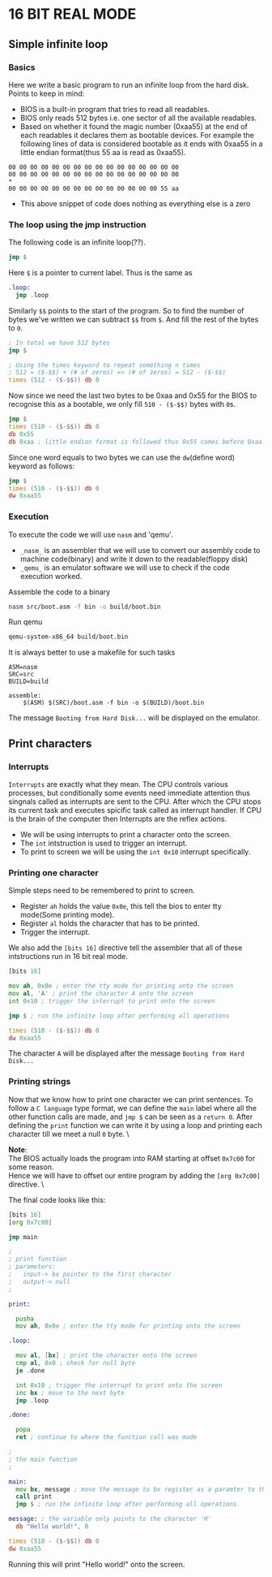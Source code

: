 # 16 BIT REAL MODE
## Simple infinite loop
### Basics
Here we write a basic program to run an infinite loop from the hard disk. 
Points to keep in mind: 
- BIOS is a built-in program that tries to read all readables.
- BIOS only reads 512 bytes i.e. one sector of all the available readables.
- Based on whether it found the magic number (0xaa55) at the end of each readables it declares them as bootable devices. For example the following lines of data is considered bootable as it ends with 0xaa55 in a little endian format(thus 55 aa is read as 0xaa55).
```
00 00 00 00 00 00 00 00 00 00 00 00 00 00 00 00
00 00 00 00 00 00 00 00 00 00 00 00 00 00 00 00
* 
00 00 00 00 00 00 00 00 00 00 00 00 00 00 55 aa
```
- This above snippet of code does nothing as everything else is a zero

### The loop using the jmp instruction 
The following code is an infinite loop(??).
```asm
jmp $
```
Here `$` is a pointer to current label. Thus is the same as 
```asm
.loop:
  jmp .loop
```
Similarly `$$` points to the start of the program. So to find the number of bytes we've written we can subtract `$$` from `$`. And fill the rest of the bytes to `0`.

```asm
; In total we have 512 bytes
jmp $

; Using the times keyword to repeat something n times
; 512 = ($-$$) + (# of zeros) => (# of zeros) = 512 - ($-$$)
times (512 - ($-$$)) db 0
```

Now since we need the last two bytes to be 0xaa and 0x55 for the BIOS to recognise this as a 
bootable, we only fill `510 - ($-$$)` bytes with `0`s.
```asm
jmp $
times (510 - ($-$$)) db 0
db 0x55
db 0xaa ; little endian format is followed thus 0x55 comes before 0xaa.
```

Since one word equals to two bytes we can use the `dw`(define word) keyword as follows:
```asm
jmp $
times (510 - ($-$$)) db 0
dw 0xaa55
```

### Execution
To execute the code we will use `nasm` and 'qemu'.
- `_nasm_` is an assembler that we will use to convert our assembly code to machine code(binary) and write it down to the readable(floppy disk)
- `_qemu_` is an emulator software we will use to check if the code execution worked.

Assemble the code to a binary
```bash
nasm src/boot.asm -f bin -o build/boot.bin
```

Run qemu
```bash
qemu-system-x86_64 build/boot.bin
```

It is always better to use a makefile for such tasks
```make
ASM=nasm
SRC=src
BUILD=build

assemble:
	$(ASM) $(SRC)/boot.asm -f bin -o $(BUILD)/boot.bin
```
The message `Booting from Hard Disk...` will be displayed on the emulator.

## Print characters
### Interrupts
`Interrupts` are exactly what they mean. 
The CPU controls various processes, but conditionally some events need immediate attention 
thus singnals called as interrupts are sent to the CPU. After which the CPU stops its current 
task and executes spicific task called as interrupt handler.
If CPU is the brain of the computer then Interrupts are the reflex actions.

- We will be using interrupts to print a character onto the screen.
- The `int` intstruction is used to trigger an interrupt.
- To print to screen we will be using the `int 0x10` interrupt specifically.

### Printing one character
Simple steps need to be remembered to print to screen.
- Register `ah` holds the value `0x0e`, this tell the bios to enter tty mode(Some printing mode).
- Register `al` holds the character that has to be printed.
- Trigger the interrupt.

We also add the `[bits 16]` directive tell the assembler that all of these intstructions run in 
16 bit real mode.

```asm
[bits 16]

mov ah, 0x0e ; enter the tty mode for printing onto the screen
mov al, 'A' ; print the character A onto the screen
int 0x10 ; trigger the interrupt to print onto the screen

jmp $ ; run the infinite loop after performing all operations

times (510 - ($-$$)) db 0
dw 0xaa55
```

The character `A` will be displayed after the message `Booting from Hard Disk...`

### Printing strings
Now that we know how to print one character we can print sentences.
To follow a `C language` type format, 
we can define the `main` label where all the other function calls are made, and `jmp $` 
can be seen as a `return 0`.
After defining the `print` function we can write it by using a loop and printing each character
till we meet a null `0` byte. \

**Note**: \
The BIOS actually loads the program into RAM starting at offset `0x7c00` for some reason. \
Hence we will have to offset our entire program by adding the `[org 0x7c00]` directive. \

The final code looks like this:

```asm
[bits 16]
[org 0x7c00]

jmp main

;
; print function
; parameters:
;   input-> bx pointer to the first character
;   output-> null
;

print:

  pusha
  mov ah, 0x0e ; enter the tty mode for printing onto the screen

.loop:

  mov al, [bx] ; print the character onto the screen
  cmp al, 0x0 ; check for null byte
  je .done

  int 0x10 ; trigger the interrupt to print onto the screen
  inc bx ; move to the next byte 
  jmp .loop

.done:

  popa
  ret ; continue to where the function call was made

;
; the main function 
;

main:
  mov bx, message ; move the message to bx register as a paramter to the print function
  call print 
  jmp $ ; run the infinite loop after performing all operations

message: ; the variable only points to the character 'H'
  db "Hello world!", 0

times (510 - ($-$$)) db 0
dw 0xaa55
```

Running this will print "Hello world!" onto the screen.


